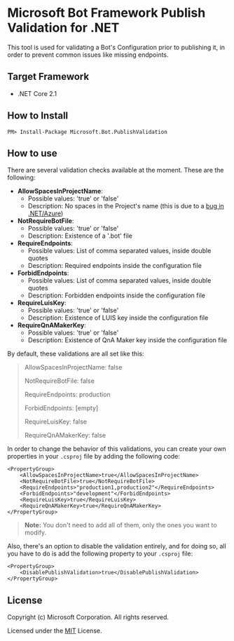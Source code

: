 # Microsoft Bot Framework Publish Validation for .NET

This tool is used for validating a Bot's Configuration prior to publishing it, in order to prevent common issues like missing endpoints.

## Target Framework

* .NET Core 2.1

## How to Install
  
  ```
  PM> Install-Package Microsoft.Bot.PublishValidation
  ```
  
## How to use

There are several validation checks available at the moment. These are the following:
- **AllowSpacesInProjectName**: 
    - Possible values: 'true' or 'false'
    - Description: No spaces in the Project's name (this is due to a [bug in .NET/Azure](https://github.com/aspnet/websdk/issues/237))
- **NotRequireBotFile**:
    - Possible values: 'true' or 'false'
    - Description: Existence of a '.bot' file
- **RequireEndpoints**: 
    - Possible values: List of comma separated values, inside double quotes
    - Description: Required endpoints inside the configuration file
- **ForbidEndpoints**: 
    - Possible values: List of comma separated values, inside double quotes
    - Description: Forbidden endpoints inside the configuration file
- **RequireLuisKey**: 
    - Possible values: 'true' or 'false'
    - Description: Existence of LUIS key inside the configuration file
- **RequireQnAMakerKey**: 
    - Possible values: 'true' or 'false'
    - Description: Existence of QnA Maker key inside the configuration file

By default, these validations are all set like this:

> AllowSpacesInProjectName: false
>
> NotRequireBotFile: false
>
> RequireEndpoints: production
>
> ForbidEndpoints: [empty]
>
> RequireLuisKey: false
>
> RequireQnAMakerKey: false

In order to change the behavior of this validations, you can create your own properties in your `.csproj` file by adding the following code:

```.csproj
<PropertyGroup>
    <AllowSpacesInProjectName>true</AllowSpacesInProjectName>
    <NotRequireBotFile>true</NotRequireBotFile>
    <RequireEndpoints>"production1,production2"</RequireEndpoints>
    <ForbidEndpoints>"development"</ForbidEndpoints>
    <RequireLuisKey>true</RequireLuisKey>
    <RequireQnAMakerKey>true</RequireQnAMakerKey>
</PropertyGroup>
```
> **Note:** You don't need to add all of them, only the ones you want to modify.

Also, there's an option to disable the validation entirely, and for doing so, all you have to do is add the following property to your `.csproj` file:

```.csproj
<PropertyGroup>
    <DisablePublishValidation>true</DisablePublishValidation>
</PropertyGroup>
```

## License

Copyright (c) Microsoft Corporation. All rights reserved.

Licensed under the [MIT](https://github.com/Microsoft/vscode/blob/master/LICENSE.txt) License.
